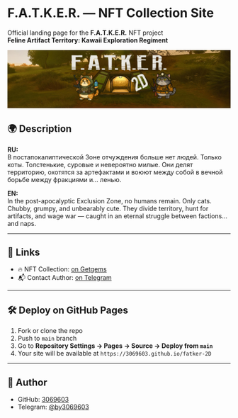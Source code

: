 # F.A.T.K.E.R. — NFT Collection Site

Official landing page for the **F.A.T.K.E.R.** NFT project  
**Feline Artifact Territory: Kawaii Exploration Regiment**

![Banner](banner.png)

## 🌍 Description

**RU:**  
В постапокалиптической Зоне отчуждения больше нет людей. Только коты. Толстенькие, суровые и невероятно милые. Они делят территорию, охотятся за артефактами и воюют между собой в вечной борьбе между фракциями и… ленью.

**EN:**  
In the post-apocalyptic Exclusion Zone, no humans remain. Only cats. Chubby, grumpy, and unbearably cute. They divide territory, hunt for artifacts, and wage war — caught in an eternal struggle between factions... and naps.

---

## 🔗 Links

- 🔥 NFT Collection: [on Getgems](https://getgems.io/collection/FATKER-2D)
- 📬 Contact Author: [on Telegram](https://t.me/by3069603)

---

## 🛠 Deploy on GitHub Pages

1. Fork or clone the repo
2. Push to `main` branch
3. Go to **Repository Settings → Pages → Source → Deploy from `main`**
4. Your site will be available at `https://3069603.github.io/fatker-2D`

---

## 👤 Author

- GitHub: [3069603](https://github.com/3069603)
- Telegram: [@by3069603](https://t.me/by3069603)
